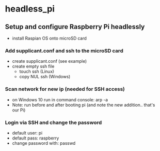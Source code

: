 # headless_pi

## Setup and configure Raspberry Pi headlessly
* install Raspian OS onto microSD card

### Add supplicant.conf and ssh to the microSD card
* create supplicant.conf (see example)
* create empty ssh file 
  * touch ssh (Linux)
  * copy NUL ssh (Windows)


### Scan network for new ip (needed for SSH access)
* on Windows 10 run in command console: arp -a
* Note: run before and after booting pi (and note the new addition.. that's our Pi)


### Login via SSH and change the password
* default user: pi
* default pass: raspberry
* change password with: passwd

